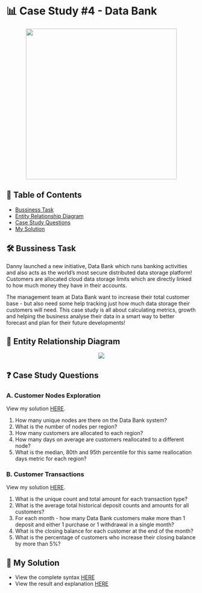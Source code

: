 # 📊 Case Study #4 - Data Bank
<p align="center">
<img src="https://github.com/qanhnn12/8-Week-SQL-Challenge/blob/main/IMG/4.png" align="center" width="400" height="400" >

## 📕 Table of Contents
* [Bussiness Task](https://github.com/qanhnn12/8-Week-SQL-Challenge/tree/main/Case%20Study%20%234%20-%20Data%20Bank#%EF%B8%8F-bussiness-task)
* [Entity Relationship Diagram](https://github.com/qanhnn12/8-Week-SQL-Challenge/tree/main/Case%20Study%20%234%20-%20Data%20Bank#-entity-relationship-diagram)
* [Case Study Questions](https://github.com/qanhnn12/8-Week-SQL-Challenge/tree/main/Case%20Study%20%234%20-%20Data%20Bank#-case-study-questions)
* [My Solution](https://github.com/qanhnn12/8-Week-SQL-Challenge/tree/main/Case%20Study%20%234%20-%20Data%20Bank#-my-solution)

## 🛠️ Bussiness Task
Danny launched a new initiative, Data Bank which runs banking activities and also acts as the world’s most secure distributed data storage platform!
Customers are allocated cloud data storage limits which are directly linked to how much money they have in their accounts.

The management team at Data Bank want to increase their total customer base - but also need some help tracking just how much data storage their customers will need.
This case study is all about calculating metrics, growth and helping the business analyse their data in a smart way to better forecast and plan for their future developments!
  
## 🔐 Entity Relationship Diagram
<p align="center">
<img src="https://raw.githubusercontent.com/qanhnn12/8-Week-SQL-Challenge/main/IMG/e4.png" align="center">

## ❓ Case Study Questions
### A. Customer Nodes Exploration
View my solution [HERE](https://github.com/qanhnn12/8-Week-SQL-Challenge/blob/main/Case%20Study%20%234%20-%20Data%20Bank/Solution/A.%20Customer%20Nodes%20Exploration.md).

1. How many unique nodes are there on the Data Bank system?
2. What is the number of nodes per region?
3. How many customers are allocated to each region?
4. How many days on average are customers reallocated to a different node?
5. What is the median, 80th and 95th percentile for this same reallocation days metric for each region?

### B. Customer Transactions
View my solution [HERE](https://github.com/qanhnn12/8-Week-SQL-Challenge/blob/main/Case%20Study%20%234%20-%20Data%20Bank/Solution/B.%20Customer%20Transactions.md).

1. What is the unique count and total amount for each transaction type?
2. What is the average total historical deposit counts and amounts for all customers?
3. For each month - how many Data Bank customers make more than 1 deposit and either 1 purchase or 1 withdrawal in a single month?
4. What is the closing balance for each customer at the end of the month?
5. What is the percentage of customers who increase their closing balance by more than 5%?
  
## 🚀 My Solution
  * View the complete syntax [HERE](https://github.com/qanhnn12/8-Week-SQL-Challenge/tree/main/Case%20Study%20%234%20-%20Data%20Bank/Syntax)
  * View the result and explanation [HERE](https://github.com/qanhnn12/8-Week-SQL-Challenge/tree/main/Case%20Study%20%234%20-%20Data%20Bank/Solution)
